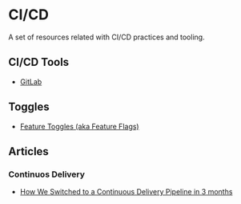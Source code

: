 # CI/CD

A set of resources related with CI/CD practices and tooling.

## CI/CD Tools

- [GitLab](./GitLab/README.md)

## Toggles

- [Feature Toggles (aka Feature Flags)](https://martinfowler.com/articles/feature-toggles.html)

## Articles

### Continuos Delivery

- [How We Switched to a Continuous Delivery Pipeline in 3 months](https://medium.com/devopslinks/how-we-switch-to-a-continuous-delivery-pipeline-in-3-months-9667b9f65f7a)
